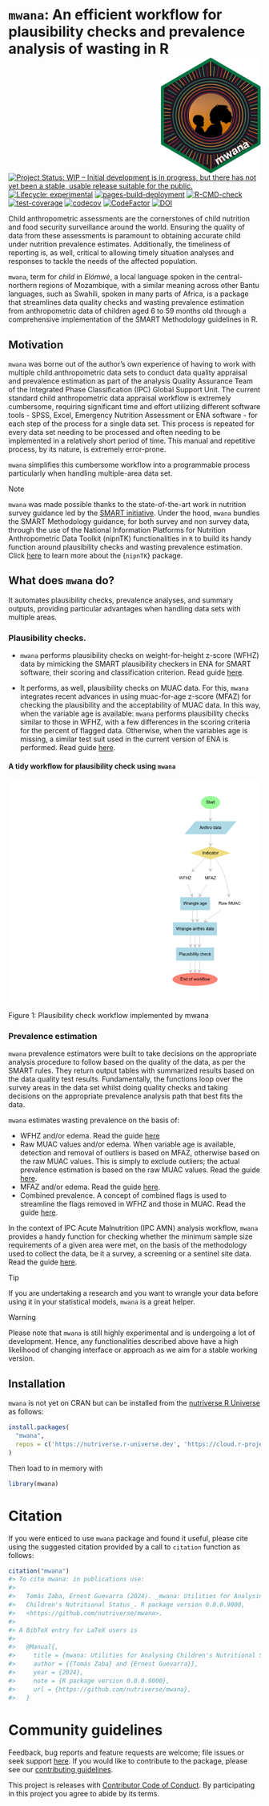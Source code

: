 

<!-- README.md is generated from README.Rmd. Please edit that file -->

# `mwana`: An efficient workflow for plausibility checks and prevalence analysis of wasting in R <img src="man/figures/logo.png" align="right" width="200px" />

<!-- badges: start -->

[![Project Status: WIP – Initial development is in progress, but there
has not yet been a stable, usable release suitable for the
public.](https://www.repostatus.org/badges/latest/wip.svg)](https://www.repostatus.org/#wip)
[![Lifecycle:
experimental](https://img.shields.io/badge/lifecycle-experimental-orange.svg)](https://lifecycle.r-lib.org/articles/stages.html#experimental)
[![pages-build-deployment](https://github.com/nutriverse/mwana/actions/workflows/pages/pages-build-deployment/badge.svg)](https://github.com/nutriverse/mwana/actions/workflows/pages/pages-build-deployment)
[![R-CMD-check](https://github.com/nutriverse/mwana/actions/workflows/R-CMD-check.yaml/badge.svg)](https://github.com/nutriverse/mwana/actions/workflows/R-CMD-check.yaml)
[![test-coverage](https://github.com/nutriverse/mwana/actions/workflows/test-coverage.yaml/badge.svg)](https://github.com/nutriverse/mwana/actions/workflows/test-coverage.yaml)
[![codecov](https://codecov.io/gh/nutriverse/mwana/graph/badge.svg?token=kUUp1WOlSi)](https://codecov.io/gh/nutriverse/mwana)
[![CodeFactor](https://www.codefactor.io/repository/github/nutriverse/mwana/badge.png)](https://www.codefactor.io/repository/github/nutriverse/mwana)
[![DOI](https://zenodo.org/badge/867609177.svg)](https://zenodo.org/badge/latestdoi/867609177)
<!-- badges: end -->

Child anthropometric assessments are the cornerstones of child nutrition
and food security surveillance around the world. Ensuring the quality of
data from these assessments is paramount to obtaining accurate child
under nutrition prevalence estimates. Additionally, the timeliness of
reporting is, as well, critical to allowing timely situation analyses
and responses to tackle the needs of the affected population.

`mwana`, term for *child* in *Elómwè*, a local language spoken in the
central-northern regions of Mozambique, with a similar meaning across
other Bantu languages, such as Swahili, spoken in many parts of Africa,
is a package that streamlines data quality checks and wasting prevalence
estimation from anthropometric data of children aged 6 to 59 months old
through a comprehensive implementation of the SMART Methodology
guidelines in R.

## Motivation

`mwana` was borne out of the author’s own experience of having to work
with multiple child anthropometric data sets to conduct data quality
appraisal and prevalence estimation as part of the analysis Quality
Assurance Team of the Integrated Phase Classification (IPC) Global
Support Unit. The current standard child anthropometric data appraisal
workflow is extremely cumbersome, requiring significant time and effort
utilizing different software tools - SPSS, Excel, Emergency Nutrition
Assessment or ENA software - for each step of the process for a single
data set. This process is repeated for every data set needing to be
processed and often needing to be implemented in a relatively short
period of time. This manual and repetitive process, by its nature, is
extremely error-prone.

`mwana` simplifies this cumbersome workflow into a programmable process
particularly when handling multiple-area data set.

> [!NOTE]
>
> `mwana` was made possible thanks to the state-of-the-art work in
> nutrition survey guidance led by the [SMART
> initiative](https://smartmethodology.org). Under the hood, `mwana`
> bundles the SMART Methodology guidance, for both survey and non survey
> data, through the use of the National Information Platforms for
> Nutrition Anthropometric Data Toolkit (nipnTK) functionalities in `R`
> to build its handy function around plausibility checks and wasting
> prevalence estimation. Click
> [here](https://github.com/nutriverse/nipnTK) to learn more about the
> {`nipnTK`} package.

## What does `mwana` do?

It automates plausibility checks, prevalence analyses, and summary
outputs, providing particular advantages when handling data sets with
multiple areas.

### Plausibility checks.

- `mwana` performs plausibility checks on weight-for-height z-score
  (WFHZ) data by mimicking the SMART plausibility checkers in ENA for
  SMART software, their scoring and classification criterion. Read guide
  [here](https://nutriverse.io/mwana/articles/plausibility.html#plausibility-check-on-wfhz-data).

- It performs, as well, plausibility checks on MUAC data. For this,
  `mwana` integrates recent advances in using muac-for-age z-score
  (MFAZ) for checking the plausibility and the acceptability of MUAC
  data. In this way, when the variable age is available: `mwana`
  performs plausibility checks similar to those in WFHZ, with a few
  differences in the scoring criteria for the percent of flagged data.
  Otherwise, when the variables age is missing, a similar test suit used
  in the current version of ENA is performed. Read guide
  [here](https://nutriverse.io/mwana/articles/plausibility.html#plausibility-check-on-mfaz-data).

#### A tidy workflow for plausibility check using `mwana`

<div id="fig-workflow">

![](man/figures/README-fig-workflow-1.png)


Figure 1: Plausibility check workflow implemented by mwana

</div>

### Prevalence estimation

`mwana` prevalence estimators were built to take decisions on the
appropriate analysis procedure to follow based on the quality of the
data, as per the SMART rules. They return output tables with summarized
results based on the data quality test results. Fundamentally, the
functions loop over the survey areas in the data set whilst doing
quality checks and taking decisions on the appropriate prevalence
analysis path that best fits the data.

`mwana` estimates wasting prevalence on the basis of:

- WFHZ and/or edema. Read the guide
  [here](https://nutriverse.io/mwana/articles/prevalence.html#sec-prevalence-wfhz)
- Raw MUAC values and/or edema. When variable age is available,
  detection and removal of outliers is based on MFAZ, otherwise based on
  the raw MUAC values. This is simply to exclude outliers; the actual
  prevalence estimation is based on the raw MUAC values. Read the guide
  [here](https://nutriverse.io/mwana/articles/prevalence.html#sec-prevalence-muac).
- MFAZ and/or edema. Read the guide
  [here](https://nutriverse.io/mwana/articles/prevalence.html#estimation-of-the-prevalence-of-wasting-based-on-mfaz).
- Combined prevalence. A concept of combined flags is used to streamline
  the flags removed in WFHZ and those in MUAC. Read the guide
  [here](https://nutriverse.io/mwana/articles/prevalence.html#estimation-of-the-combined-prevalence-of-wasting).

In the context of IPC Acute Malnutrition (IPC AMN) analysis workflow,
`mwana` provides a handy function for checking whether the minimum
sample size requirements of a given area were met, on the basis of the
methodology used to collect the data, be it a survey, a screening or a
sentinel site data. Read the guide
[here](https://nutriverse.io/mwana/articles/ipc_amn_check.html).

> [!TIP]
>
> If you are undertaking a research and you want to wrangle your data
> before using it in your statistical models, `mwana` is a great helper.

> [!WARNING]
>
> Please note that `mwana` is still highly experimental and is
> undergoing a lot of development. Hence, any functionalities described
> above have a high likelihood of changing interface or approach as we
> aim for a stable working version.

## Installation

`mwana` is not yet on CRAN but can be installed from the [nutriverse R
Universe](https://nutriverse.r-universe.dev) as follows:

``` r
install.packages(
  "mwana",
  repos = c('https://nutriverse.r-universe.dev', 'https://cloud.r-project.org')
)
```

Then load to in memory with

``` r
library(mwana)
```

# Citation

If you were enticed to use `mwana` package and found it useful, please
cite using the suggested citation provided by a call to `citation`
function as follows:

``` r
citation("mwana")
#> To cite mwana: in publications use:
#> 
#>   Tomás Zaba, Ernest Guevarra (2024). _mwana: Utilities for Analysing
#>   Children's Nutritional Status_. R package version 0.0.0.9000,
#>   <https://github.com/nutriverse/mwana>.
#> 
#> A BibTeX entry for LaTeX users is
#> 
#>   @Manual{,
#>     title = {mwana: Utilities for Analysing Children's Nutritional Status},
#>     author = {{Tomás Zaba} and {Ernest Guevarra}},
#>     year = {2024},
#>     note = {R package version 0.0.0.9000},
#>     url = {https://github.com/nutriverse/mwana},
#>   }
```

# Community guidelines

Feedback, bug reports and feature requests are welcome; file issues or
seek support [here](https://github.com/nutriverse/mwana/issues). If you
would like to contribute to the package, please see our [contributing
guidelines](https://nutriverse.io/mwana/CONTRIBUTING.html).

This project is releases with [Contributor Code of
Conduct](https://nutriverse.io/mwana/CODE_OF_CONDUCT.html). By
participating in this project you agree to abide by its terms.
